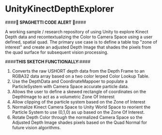 # UnityKinectDepthExplorer
####**:spaghetti: SPAGHETTI CODE ALERT :spaghetti:**####

A working sample / research repository of using Unity to explore Kinect Depth data and recontextualizing the Color to Camera Space using a user defined, spatial quad. The primary use case is to define a table top "zone of interest" and create an adjusted Depth Image that shades the pixels from the quad surface for subsequent vision processing.

####**THIS SKETCH FUNCTIONALLY:**####
  1. Converts the raw USHORT depth data from the Depth Frame to an RGBA32 data array based on a two color lerped Color Lookup Table.
  2. Use the DepthData and CoordinateMappoer to populate a ParticleSystem with Camera Space accurate particle data.
  3. Allows the user to define a skewed rectangle of coordinates on the DepthImage to act as a volumetric Zone Of Interest
  4. Allow clipping of the particle system based on the Zone of Interest
  5. Normalize Kinect Camera Space to Unity World Space to reorient the Particle System to use (0,1,0) as up based on the Zone Of Interest.
  6. Rotate Depth Color through the normalized Camera Space so the Adjusted Depth Image shades pixels based on the Quad Normal for future vision algorithms.
  
  
